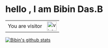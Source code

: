 # hello , I am Bibin Das.B


<table>
  <tr>
    <td>You are visitor</td>
    <td><img src="https://profile-counter.glitch.me/bibindasb/count.svg" alt="vistor count" height="30" /></td>
  </tr>
</table>

[![Bibin's github stats](https://github-readme-stats.vercel.app/api?username=bibindasb&theme=dracula&count_private=true)](https://github.com/bibindasb)
